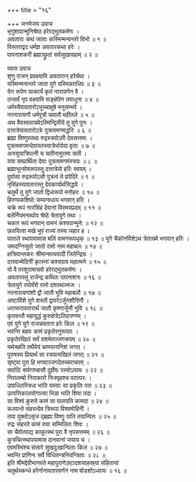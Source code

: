 +++
title = "१६"

+++
जनमेजय उवाच  
भृगुशापान्मुनिश्रेष्ठ हरेरद्‌भुतकर्मणः ।  
अवताराः कथं जाताः कस्मिन्मन्वन्तरे विभो ॥ १ ॥  
विस्तराद्वद धर्मज्ञ अवतारकथा हरेः ।  
पापनाशकरीं ब्रह्मञ्छ्रुतां सर्वसुखावहाम् ॥ २ ॥  
  
व्यास उवाच  
शृणु राजन् प्रवक्ष्यामि अवतारान् हरेर्यथा ।  
यस्मिन्मन्वन्तरे जाता युगे यस्मिन्नराधिप ॥ ३ ॥  
येन रूपेण यत्कार्यं कृतं नारायणेन वै ।  
तत्सर्वं नृप वक्ष्यामि सङ्क्षेपेण तवाधुना ॥ ४ ॥  
धर्मस्यैवावतारोऽभूच्चाक्षुषे मनुसम्भवे ।  
नरनारायणौ धर्मपुत्रौ ख्यातौ महीतले ॥ ५ ॥  
अथ वैवस्वताख्येऽस्मिन्द्वितीये तु युगे पुनः ।  
दत्तात्रेयावतारोऽत्रेः पुत्रत्वमगमद्धरिः ॥ ६ ॥  
ब्रह्मा विष्णुस्तथा रुद्रस्त्रयोऽमी देवसत्तमाः ।  
पुत्रत्वमगमन्देवास्तस्यात्रेर्भार्यया वृताः ॥ ७ ॥  
अनसूयात्रिपत्नी च सतीनामुत्तमा सती ।  
यया सम्प्रार्थिता देवाः पुत्रत्वमगमंस्त्रयः ॥ ८ ॥  
ब्रह्माभूत्सोमरूपस्तु दत्तात्रेयो हरिः स्वयम् ।  
दुर्वासा रुद्ररूपोऽसौ पुत्रत्वं ते प्रपेदिरे ॥ ९ ॥  
नृसिंहस्यावतारस्तु देवकार्यार्थसिद्धये ।  
चतुर्थे तु युगे जातो द्विधारूपो मनोहरः ॥ १० ॥  
हिरण्यकशिपोः सम्यग्वधाय भगवान् हरिः ।  
चक्रे रूपं नारसिंहं देवानां विस्मयप्रदम् ॥ ११ ॥  
बलेर्नियमनार्थाय श्रेष्ठे त्रेतायुगे तथा ।  
चकार रूपं भगवान् वामनं कश्यपान्मुनेः ॥ १२ ॥  
छलयित्वा मखे भूपं राज्यं तस्य जहार ह ।  
पाताले स्थापयामास बलिं वामनरूपधृक् ॥ १३ ॥
युगे चैकोनविंशेऽथ त्रेताख्ये भगवान् हरिः ।  
जमदग्निसुतो जातो रामो नाम महाबलः ॥ १४ ॥  
क्षत्रियान्तकरः श्रीमान्सत्यवादी जितेन्द्रियः ।  
दत्तवान्मेदिनीं कृत्स्नां कश्यपाय महात्मने ॥ १५ ॥  
यो वै परशुरामाख्यो हरेरद्‌भुतकर्मणः ।  
अवतारस्तु राजेन्द्र कथितः पापनाशनः ॥ १६ ॥  
त्रेतायुगे रघोर्वंशे रामो दशरथात्मजः ।  
नरनारायणांशौ द्वौ जातौ भुवि महाबलौ ॥ १७ ॥  
अष्टाविंशे युगे शस्तौ द्वापरेऽर्जुनशौरिणौ ।  
धराभारावतारार्थं जातौ कृष्णार्जुनौ भुवि ॥ १८ ॥  
कृतवन्तौ महायुद्धं कुरुक्षेत्रेऽतिदारुणम् ।  
एवं युगे युगे राजन्नवतारा हरेः किल ॥ १९ ॥  
भवन्ति बहवः कामं प्रकृतेरनुरूपतः ।  
प्रकृतेरखिलं सर्वं वशमेतज्जगत्त्रयम् ॥ २० ॥  
यथेच्छति तथैवेयं भ्रामयत्यनिशं जगत् ।  
पुरुषस्य प्रियार्थं सा रचयत्यखिलं जगत् ॥ २१ ॥  
सृष्ट्वा पुरा हि भगवाञ्जगदेतच्चराचरम् ।  
सर्वादिः सर्वगश्चासौ दुर्ज्ञेयः परमोऽव्ययः ॥ २२ ॥  
निरालम्बो निराकारो निःस्पृहश्च परात्परः ।  
उपाधितस्त्रिधा भाति यस्याः सा प्रकृतिः परा ॥ २३ ॥  
उत्पत्तिकालयोगात्सा भिन्ना भाति शिवा तदा ।  
सा विश्वं कुरुते कामं सा पालयति कामदा ॥ २४ ॥  
कल्पान्ते संहरत्येव त्रिरूपा विश्वमोहिनी ।  
तया युक्तोऽसृज द्‌ब्रह्मा विष्णुः पाति तयान्वितः ॥ २५ ॥  
रुद्रः संहरते कामं तया सम्मिलितः शिवः ।  
सा चैवोत्पाद्य काकुत्स्थं पुरा वै नृपसत्तमम् ॥ २६ ॥  
कुत्रचित्स्थापयामास दानवानां जयाय च ।  
एवमस्मिंश्च संसारे सुखदुःखान्विताः किल ॥ २७ ॥  
भवन्ति प्राणिनः सर्वे विधितन्त्रनियन्त्रिताः ॥ २८ ॥  
इति श्रीमद्देवीभागवते महापुराणेऽष्टादशसाहस्र्यां संहितायां  
चतुर्थस्कन्धे हरेर्नानावतारवर्णनं नाम षोडशोऽध्यायः ॥ १६ ॥
